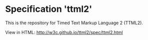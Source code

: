 
# Specification 'ttml2'

This is the repository for Timed Text Markup Language 2 (TTML2).

View in HTML:
http://w3c.github.io/ttml2/spec/ttml2.html
